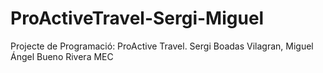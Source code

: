 # ProActiveTravel-Sergi-Miguel
Projecte de Programació: ProActive Travel. Sergi Boadas Vilagran, Miguel Ángel Bueno Rivera
MEC
